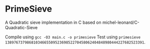 # PrimeSieve
A Quadratic sieve implementation in C based on michel-leonard/C-Quadratic-Sieve

Compile using `gcc -O3 main.c -o primesieve`
Test using  `primesieve 1389767379868103466550952369852270458062404848980444227682523391`.
